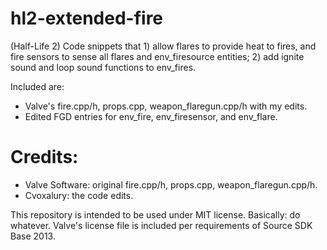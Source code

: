 # hl2-extended-fire
(Half-Life 2) Code snippets that 1) allow flares to provide heat to fires, and fire sensors to sense all flares and env_firesource entities; 2) add ignite sound and loop sound functions to env_fires.

Included are: 
* Valve's fire.cpp/h, props.cpp, weapon_flaregun.cpp/h with my edits.
* Edited FGD entries for env_fire, env_firesensor, and env_flare.

# Credits:
* Valve Software: original fire.cpp/h, props.cpp, weapon_flaregun.cpp/h.
* Cvoxalury: the code edits.

This repository is intended to be used under MIT license. Basically: do whatever. Valve's license file is included per requirements of Source SDK Base 2013.
